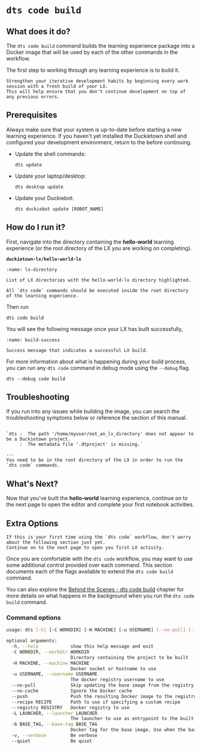 # `dts code build`

## What does it do?

The `dts code build` command builds the learning experience package into a Docker image that will be 
used by each of the other commands in the workflow.

The first step to working through any learning experience is to build it.

```{hint}
Strengthen your iterative development habits by beginning every work session with a fresh build of your LX. 
This will help ensure that you don't continue development on top of any previous errors.
```

## Prerequisites

Always make sure that your system is up-to-date before starting a new learning experience. 
If you haven't yet installed the Duckietown shell and configured your development environment, 
return to the [](env-setup) before continuing.

- Update the shell commands:

      dts update

- Update your laptop/desktop: 

      dts desktop update

- Update your Duckiebot: 

      dts duckiebot update [ROBOT_NAME]


## How do I run it?

First, navigate into the directory containing the **hello-world** learning experience (or the root directory of the LX you are working on completing).

**`duckietown-lx/hello-world-lx`**

```{figure} ../../_images/consume/lx-directory.png
:name: lx-directory

List of LX directories with the hello-world-lx directory highlighted.
```

```{important}
All `dts code` commands should be executed inside the root directory of the learning experience.
```

Then run

    dts code build

You will see the following message once your LX has built successfully,

```{figure} ../../_images/consume/build-success.png
:name: build-success

Success message that indicates a successful LX build.
```

For more information about what is happening during your build process, you can run any `dts code` command in debug 
mode using the `--debug` flag.

    dts --debug code build

## Troubleshooting

If you run into any issues while building the image, you can search the troubleshooting symptoms below or 
reference the [](how-to-get-help) section of this manual.

```{trouble}

`dts :  The path '/home/myuser/not_an_lx_directory' does not appear to be a Duckietown project. 
     :  The metadata file '.dtproject' is missing.`

---
You need to be in the root directory of the LX in order to run the `dts code` commands.
```

## What's Next?

Now that you've built the **hello-world** learning experience, continue on to the next page to 
open the editor and complete your first notebook activities.

## Extra Options

```{warning}
If this is your first time using the `dts code` workflow, don't worry about the following section just yet. 
Continue on to the next page to open you first LX activity.
```

Once you are comfortable with the `dts code` workflow, you may want to use some additional control provided 
over each command. This section documents each of the flags available to extend the `dts code build` command.

You can also explore the [Behind the Scenes - dts code build](behind-the-scenes-code-build) chapter 
for more details on what happens in the background when you run the `dts code build` command.

### Command options

```bash
usage: dts [-h] [-C WORKDIR] [-H MACHINE] [-u USERNAME] [--no-pull] [--no-cache] [--push] [--recipe RECIPE] [--registry REGISTRY] [-L LAUNCHER] [-b BASE_TAG] [-v] [--quiet]

optional arguments:
  -h, --help            show this help message and exit
  -C WORKDIR, --workdir WORKDIR
                        Directory containing the project to be built
  -H MACHINE, --machine MACHINE
                        Docker socket or hostname to use
  -u USERNAME, --username USERNAME
                        The docker registry username to use
  --no-pull             Skip updating the base image from the registry
  --no-cache            Ignore the Docker cache
  --push                Push the resulting Docker image to the registry
  --recipe RECIPE       Path to use if specifying a custom recipe
  --registry REGISTRY   Docker registry to use
  -L LAUNCHER, --launcher LAUNCHER
                        The launcher to use as entrypoint to the built container
  -b BASE_TAG, --base-tag BASE_TAG
                        Docker tag for the base image. Use when the base image is also a development version
  -v, --verbose         Be verbose
  --quiet               Be quiet
```